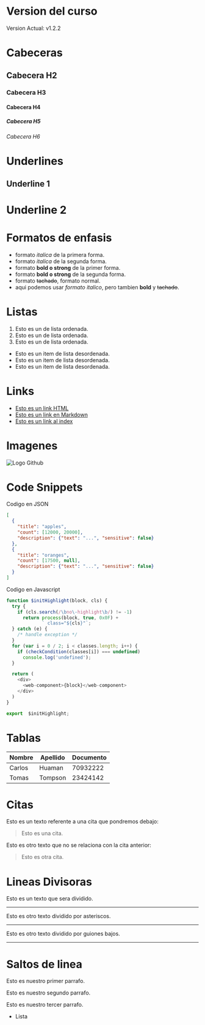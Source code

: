 # Version del curso
Version Actual: v1.2.2


# Cabeceras
## Cabecera H2
### Cabecera H3
#### Cabecera H4
##### Cabecera H5
###### Cabecera H6


# Underlines
Underline 1
-----------

Underline 2
===========


# Formatos de enfasis
- formato *italica* de la primera forma.
- formato _italica_ de la segunda forma.
- formato **bold o strong** de la primer forma.
- formato __bold o strong__ de la segunda forma.
- formato ~~tachado~~, formato normal.
- aqui podemos usar *formato italico*, pero tambien **bold** y ~~tachado~~.

# Listas
1. Esto es un  de lista ordenada.
2. Esto es un  de lista ordenada.
3. Esto es un  de lista ordenada.
- Esto es un item de lista desordenada.
- Esto es un item de lista desordenada.
- Esto es un item de lista desordenada.


# Links
- <a href="http://google.com">Esto es un link HTML</a>
- [Esto es un link en Markdown](http://www.google.com)
- [Esto es un link al index](index.html)


# Imagenes
![Logo Github](https://cdn.afterdawn.fi/v3/news/original/github-logo.png)


# Code Snippets
Codigo en JSON

```JSON
[
  {
    "title": "apples",
    "count": [12000, 20000],
    "description": {"text": "...", "sensitive": false}
  },
  {
    "title": "oranges",
    "count": [17500, null],
    "description": {"text": "...", "sensitive": false}
  }
]
```

Codigo en Javascript

```Javascript
function $initHighlight(block, cls) {
  try {
    if (cls.search(/\bno\-highlight\b/) != -1)
      return process(block, true, 0x0F) +
             ` class="${cls}"`;
  } catch (e) {
    /* handle exception */
  }
  for (var i = 0 / 2; i < classes.length; i++) {
    if (checkCondition(classes[i]) === undefined)
      console.log('undefined');
  }

  return (
    <div>
      <web-component>{block}</web-component>
    </div>
  )
}

export  $initHighlight;
```


# Tablas
| Nombre | Apellido | Documento |
| ------ | -------- | --------- |
| Carlos | Huaman | 70932222 |
| Tomas | Tompson | 23424142 |


# Citas
Esto es un texto referente a una cita que pondremos debajo:
> Esto es una cita.

Esto es otro texto que no se relaciona con la cita anterior:
> Esto es otra cita.


# Lineas Divisoras
Esto es un texto que sera dividido.

---

Esto es otro texto dividido por asteriscos.

***

Esto es otro texto dividido por guiones bajos.

___


# Saltos de linea
Esto es nuestro primer parrafo.

Esto es nuestro segundo parrafo.

Esto es nuestro tercer parrafo.
- Lista